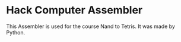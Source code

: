 # Hack Computer Assembler
This Assembler is used for the course Nand to Tetris.
It was made by Python.
